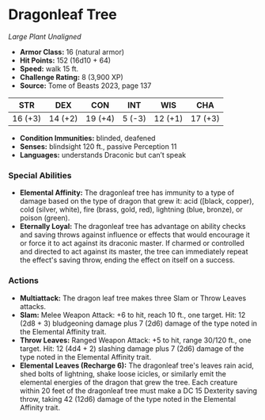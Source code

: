# Dragonleaf Tree

*Large* *Plant* *Unaligned*

- **Armor Class:** 16 (natural armor)
- **Hit Points:** 152 (16d10 + 64)
- **Speed:** walk 15 ft.
- **Challenge Rating:** 8 (3,900 XP)
- **Source:** Tome of Beasts 2023, page 137

| STR | DEX | CON | INT | WIS | CHA |
| --- | --- | --- | --- | --- | --- |
| 16 (+3) | 14 (+2) | 19 (+4) | 5 (-3) | 12 (+1) | 17 (+3) |

- **Condition Immunities:** blinded, deafened
- **Senses:** blindsight 120 ft., passive Perception 11
- **Languages:** understands Draconic but can’t speak

### Special Abilities

- **Elemental Affinity:** The dragonleaf tree has immunity to a type of damage based on the type of dragon that grew it: acid ([black, copper), cold (silver, white), fire (brass, gold, red), lightning (blue, bronze), or poison (green).
- **Eternally Loyal:** The dragonleaf tree has advantage on ability checks and saving throws against influence or effects that would encourage it or force it to act against its draconic master. If charmed or controlled and directed to act against its master, the tree can immediately repeat the effect's saving throw, ending the effect on itself on a success.

### Actions

- **Multiattack:** The dragon leaf tree makes three Slam or Throw Leaves attacks.
- **Slam:** Melee Weapon Attack: +6 to hit, reach 10 ft., one target. Hit: 12 (2d8 + 3) bludgeoning damage plus 7 (2d6) damage of the type noted in the Elemental Affinity trait.
- **Throw Leaves:** Ranged Weapon Attack: +5 to hit, range 30/120 ft., one target. Hit: 12 (4d4 + 2) slashing damage plus 7 (2d6) damage of the type noted in the Elemental Affinity trait.
- **Elemental Leaves (Recharge 6):** The dragonleaf tree's leaves rain acid, shed bolts of lightning, shake loose icicles, or similarly emit the elemental energies of the dragon that grew the tree. Each creature within 20 feet of the dragonleaf tree must make a DC 15 Dexterity saving throw, taking 42 (12d6) damage of the type noted in the Elemental Affinity trait.
